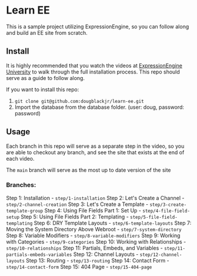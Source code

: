 # Learn EE

This is a sample project utilizing ExpressionEngine, so you can follow along and build an EE site from scratch.

## Install

It is highly recommended that you watch the videos at [ExpressionEngine University](https://u.expressionengine.com/) to walk through the full installation process. This repo should serve as a guide to follow along.

If you want to install this repo:
1. `git clone git@github.com:dougblackjr/learn-ee.git`
2. Import the database from the database folder. (user: doug, password: password)

## Usage

Each branch in this repo will serve as a separate step in the video, so you are able to checkout any branch, and see the site that exists at the end of each video.

The `main` branch will serve as the most up to date version of the site

### Branches:
Step 1: Installation - `step/1-installation`
Step 2: Let's Create a Channel - `step/2-channel-creation`
Step 3: Let's Create a Template - `step/3-create-template-group`
Step 4: Using File Fields Part 1: Set Up - `step/4-file-field-setup`
Step 5: Using File Fields Part 2: Templating - `step/5-file-field-templating`
Step 6: DRY Template Layouts - `step/6-template-layouts`
Step 7: Moving the System Directory Above Webroot - `step/7-system-directory`
Step 8: Variable Modifiers - `step/8-variable-modifiers`
Step 9: Working with Categories - `step/9-categories`
Step 10: Working with Relationships - `step/10-relationships`
Step 11: Partials, Embeds, and Variables - `step/11-partials-embeds-variables`
Step 12: Channel Layouts - `step/12-channel-layouts`
Step 13: Routing - `step/13-routing`
Step 14: Contact Form - `step/14-contact-form`
Step 15: 404 Page - `step/15-404-page`